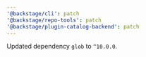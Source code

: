 ```yaml
---
'@backstage/cli': patch
'@backstage/repo-tools': patch
'@backstage/plugin-catalog-backend': patch
---
```


Updated dependency `glob` to `^10.0.0`.
